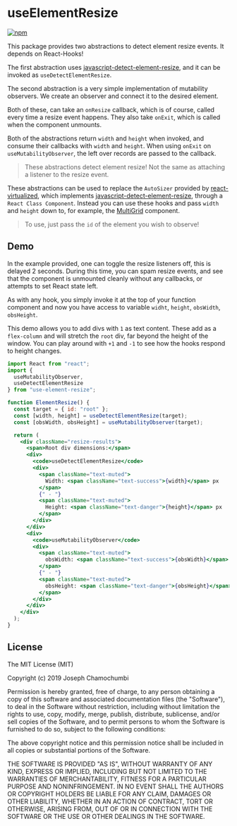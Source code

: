 # useElementResize

[![npm](https://img.shields.io/npm/dm/use-element-resize.svg)]()


This package provides two abstractions to detect element resize events. It depends on React-Hooks!

The first abstraction uses [javascript-detect-element-resize](https://github.com/sdecima/javascript-detect-element-resize), and it can be invoked as `useDetectElementResize`.

The second abstraction is a very simple implementation of mutability observers. We create an observer and connect it to the desired element.

Both of these, can take an `onResize` callback, which is of course, called every time a resize event happens. They also take `onExit`, which is called when the component unmounts.

Both of the abstractions return `width` and `height` when invoked, and consume their callbacks with `width` and `height`. When using `onExit` on `useMutabilityObserver`, the left over records are passed to the callback.

> These abstractions detect element resize! Not the same as attaching a listener to the resize event.

These abstractions can be used to replace the `AutoSizer` provided by [react-virtualized](https://github.com/bvaughn/react-virtualized), which implements [javascript-detect-element-resize](https://github.com/sdecima/javascript-detect-element-resize), through a `React Class Component`. Instead you can use these hooks and pass `width` and `height` down to, for example, the [MultiGrid](https://github.com/bvaughn/react-virtualized/blob/master/docs/MultiGrid.md) component.

> To use, just pass the `id` of the element you wish to observe!

## Demo

In the example provided, one can toggle the resize listeners off, this is delayed 2 seconds. During this time, you can spam resize events, and see that the component is unmounted cleanly without any callbacks, or attempts to set React state left.

As with any hook, you simply invoke it at the top of your function component and now you have access to variable `widht`, `height`, `obsWidth`, `obsHeight`.

This demo allows you to add divs with `1` as text content. These add as a `flex-column` and will stretch the `root` div, far beyond the height of the window. You can play around with `+1` and `-1` to see how the hooks respond to height changes.

```jsx
import React from "react";
import {
  useMutabilityObserver,
  useDetectElementResize
} from "use-element-resize";

function ElementResize() {
  const target = { id: "root" };
  const [width, height] = useDetectElementResize(target);
  const [obsWidth, obsHeight] = useMutabilityObserver(target);

  return (
    <div className="resize-results">
      <span>Root div dimensions:</span>
      <div>
        <code>useDetectElementResize</code>
        <div>
          <span className="text-muted">
            Width: <span className="text-success">{width}</span> px
          </span>
          {" - "}
          <span className="text-muted">
            Height: <span className="text-danger">{height}</span> px
          </span>
        </div>
      </div>
      <div>
        <code>useMutabilityObserver</code>
        <div>
          <span className="text-muted">
            obsWidth: <span className="text-success">{obsWidth}</span> px
          </span>
          {" - "}
          <span className="text-muted">
            obsHeight: <span className="text-danger">{obsHeight}</span> px
          </span>
        </div>
      </div>
    </div>
  );
}
```

## License

The MIT License (MIT)

Copyright (c) 2019 Joseph Chamochumbi

Permission is hereby granted, free of charge, to any person obtaining a copy of this software and associated documentation files (the "Software"), to deal in the Software without restriction, including without limitation the rights to use, copy, modify, merge, publish, distribute, sublicense, and/or sell copies of the Software, and to permit persons to whom the Software is furnished to do so, subject to the following conditions:

The above copyright notice and this permission notice shall be included in all copies or substantial portions of the Software.

THE SOFTWARE IS PROVIDED "AS IS", WITHOUT WARRANTY OF ANY KIND, EXPRESS OR IMPLIED, INCLUDING BUT NOT LIMITED TO THE WARRANTIES OF MERCHANTABILITY, FITNESS FOR A PARTICULAR PURPOSE AND NONINFRINGEMENT. IN NO EVENT SHALL THE AUTHORS OR COPYRIGHT HOLDERS BE LIABLE FOR ANY CLAIM, DAMAGES OR OTHER LIABILITY, WHETHER IN AN ACTION OF CONTRACT, TORT OR OTHERWISE, ARISING FROM, OUT OF OR IN CONNECTION WITH THE SOFTWARE OR THE USE OR OTHER DEALINGS IN THE SOFTWARE.

